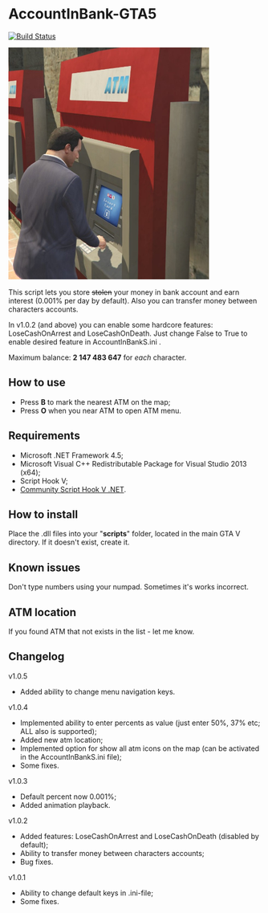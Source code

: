 # AccountInBank-GTA5
[![Build Status](https://ci.appveyor.com/api/projects/status/bm28vepxi85dmqn5/branch/master?svg=true)](https://ci.appveyor.com/project/IncoCode/accountinbank-gta5)

<img src="img/poster.jpg" alt="alt text" width="400" height="462">

This script lets you store ~~stolen~~ your money in bank account and earn interest (0.001% per day by default). Also you can transfer money between characters accounts.

In v1.0.2 (and above) you can enable some hardcore features: LoseCashOnArrest and LoseCashOnDeath. Just change False to True to enable desired feature in AccountInBankS.ini .

Maximum balance: **2 147 483 647** for _each_ character.

How to use
----------

 - Press **B** to mark the nearest ATM on the map;
 - Press **O** when you near ATM to open ATM menu.

Requirements 
--------------

- Microsoft .NET Framework 4.5;
- Microsoft Visual C++ Redistributable Package for Visual Studio 2013 (x64);
- Script Hook V;
- [Community Script Hook V .NET](https://ci.appveyor.com/project/crosire/scripthookvdotnet%C2%A0/build/artifacts).

How to install
--------------

Place the .dll files into your "**scripts**" folder, located in the main GTA V directory. If it doesn't exist, create it.

Known issues
--------------
Don't type numbers using your numpad. Sometimes it's works incorrect.

ATM location
--------------
If you found ATM that not exists in the list - let me know.

Changelog
--------------
v1.0.5
- Added ability to change menu navigation keys.

v1.0.4
- Implemented ability to enter percents as value (just enter 50%, 37% etc; ALL also is supported);
- Added new atm location;
- Implemented option for show all atm icons on the map (can be activated in the AccountInBankS.ini file);
- Some fixes.

v1.0.3
- Default percent now 0.001%;
- Added animation playback.

v1.0.2
- Added features: LoseCashOnArrest and LoseCashOnDeath (disabled by default);
- Ability to transfer money between characters accounts;
- Bug fixes.

v1.0.1
- Ability to change default keys in .ini-file;
- Some fixes.
